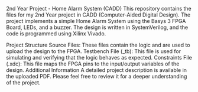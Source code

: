 2nd Year Project - Home Alarm System (CADD)
This repository contains the files for my 2nd Year project in CADD (Computer-Aided Digital Design). The project implements a simple Home Alarm System using the Basys 3 FPGA Board, LEDs, and a buzzer. The design is written in SystemVerilog, and the code is programmed using Xilinx Vivado.

Project Structure
Source Files: These files contain the logic and are used to upload the design to the FPGA.
Testbench File (_tb): This file is used for simulating and verifying that the logic behaves as expected.
Constraints File (.xdc): This file maps the FPGA pins to the input/output variables of the design.
Additional Information
A detailed project description is available in the uploaded PDF. Please feel free to review it for a deeper understanding of the project.

